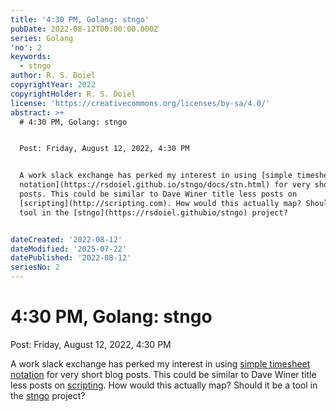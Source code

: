 ```yaml
---
title: '4:30 PM, Golang: stngo'
pubDate: 2022-08-12T00:00:00.000Z
series: Golang
'no': 2
keywords:
  - stngo
author: R. S. Doiel
copyrightYear: 2022
copyrightHolder: R. S. Doiel
license: 'https://creativecommons.org/licenses/by-sa/4.0/'
abstract: >+
  # 4:30 PM, Golang: stngo


  Post: Friday, August 12, 2022, 4:30 PM


  A work slack exchange has perked my interest in using [simple timesheet
  notation](https://rsdoiel.github.io/stngo/docs/stn.html) for very short blog
  posts. This could be similar to Dave Winer title less posts on
  [scripting](http://scripting.com). How would this actually map? Should it be a
  tool in the [stngo](https://rsdoiel.githubio/stngo) project?


dateCreated: '2022-08-12'
dateModified: '2025-07-22'
datePublished: '2022-08-12'
seriesNo: 2
---
```


# 4:30 PM, Golang: stngo

Post: Friday, August 12, 2022, 4:30 PM

A work slack exchange has perked my interest in using [simple timesheet notation](https://rsdoiel.github.io/stngo/docs/stn.html) for very short blog posts. This could be similar to Dave Winer title less posts on [scripting](http://scripting.com). How would this actually map? Should it be a tool in the [stngo](https://rsdoiel.githubio/stngo) project?
